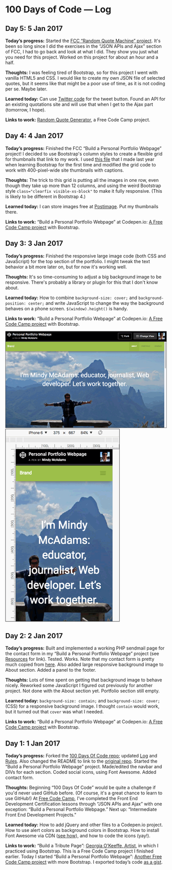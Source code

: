 # 100 Days of Code &mdash; Log

<!--
## Day 1: 1 Jan 2017
**Today’s progress:**
**Thoughts:**
**Learned today:**
**Links to work:**
-->

## Day 5: 5 Jan 2017

**Today’s progress:** Started the [FCC “Random Quote Machine” project](https://www.freecodecamp.com/challenges/build-a-random-quote-machine). It's been so long since I did the exercises in the “JSON APIs and Ajax” section of FCC, I had to go back and look at what I did. They show you just what you need for this project. Worked on this project for about an hour and a half.

**Thoughts:** I was feeling tired of Bootstrap, so for this project I went with vanilla HTML5 and CSS. I would like to create my own JSON file of selected quotes, but it seems like that might be a poor use of time, as it is not coding per se. Maybe later.

**Learned today:** Can use [Twitter code](https://publish.twitter.com/#) for the tweet button. Found an API for an existing quotations site and will use that when I get to the Ajax part (tomorrow, I hope).

**Links to work:** [Random Quote Generator](http://codepen.io/macloo/full/xgbyjB/), a Free Code Camp project.

## Day 4: 4 Jan 2017

**Today’s progress:** Finished the FCC “Build a Personal Portfolio Webpage” project! I decided to use Bootstrap's column styles to create a flexible grid for thumbnails that link to my work. I used [this file](https://github.com/macloo/learning-bootstrap/blob/master/grid_example_enhanced.html) that I made last year when learning Bootstrap for the first time and modified the grid code to work with 400-pixel-wide site thumbnails with captions.

**Thoughts:** The trick to this grid is putting all the images in one row, even though they take up more than 12 columns, and using the weird Bootstrap style `class="clearfix visible-xs-block"` to make it fully responsive. (This is likely to be different in Bootstrap 4.)

**Learned today:** I can store images free at [Postimage](https://postimg.org/). Put my thumbnails there.

**Links to work:** “Build a Personal Portfolio Webpage” at Codepen.io: [A Free Code Camp project](http://codepen.io/macloo/full/rjBKLo/) with Bootstrap.

## Day 3: 3 Jan 2017

**Today’s progress:** Finished the responsive large image code (both CSS and JavaScript) for the top section of the portfolio. I might tweak the text behavior a bit more later on, but for now it's working well.

**Thoughts:** It's so time-consuming to adjust a big background image to be responsive. There's probably a library or plugin for this that I don't know about.

**Learned today:** How to combine `background-size: cover;` and `background-position: center;` and write JavaScript to change the way the background behaves on a phone screen. `$(window).height()` is handy.

**Links to work:** “Build a Personal Portfolio Webpage” at Codepen.io: [A Free Code Camp project](http://codepen.io/macloo/full/rjBKLo/) with Bootstrap.

![Laptop screenshot - portfolio](images/portfolio_image_lg.png)
![Mobile screenshot - portfolio](images/portfolio_image_sm.png)


## Day 2: 2 Jan 2017

**Today’s progress:** Built and implemented a working PHP sendmail page for the contact form in my “Build a Personal Portfolio Webpage” project (see [Resources](resources.md) for link). Tested. Works. Note that my contact form is pretty much copied from [here](https://bootswatch.com/sandstone/#forms). Also added large responsive background image to About section. Added a panel to the footer.

**Thoughts:** Lots of time spent on getting that background image to behave nicely. Reworked some JavaScript I figured out previously for another project. Not done with the About section yet. Portfolio section still empty.

**Learned today:** `background-size: contain;` and `background-size: cover;` (CSS) for a responsive background image. I thought `contain` would work, but it turned out that `cover` was what I needed.

**Links to work:** “Build a Personal Portfolio Webpage” at Codepen.io: [A Free Code Camp project](http://codepen.io/macloo/full/rjBKLo/) with Bootstrap.


## Day 1: 1 Jan 2017

**Today’s progress:** Forked the [100 Days Of Code repo](https://github.com/Kallaway/100-days-of-code); updated [Log](log.md) and [Rules](rules.md). Also changed the README to link to the [original repo](https://github.com/Kallaway/100-days-of-code). Started the “Build a Personal Portfolio Webpage” project. Made/edited the navbar and DIVs for each section. Coded social icons, using Font Awesome. Added contact form.

**Thoughts:** Beginning “100 Days Of Code” would be quite a challenge if you'd never used GitHub before. (Of course, it's a great chance to learn to use GitHub!) At [Free Code Camp](https://www.freecodecamp.com/macloo), I’ve completed the Front End Development Certification lessons through “JSON APIs and Ajax” with one exception: “Build a Personal Portfolio Webpage.” Next up: “Intermediate Front End Development Projects."

**Learned today:** How to add jQuery and other files to a Codepen.io project. How to use alert colors as background colors in Bootstrap. How to install Font Awesome via CDN ([see how](http://fontawesome.io/get-started/)), and how to code the icons (yay!).

**Links to work:** “Build a Tribute Page”: [Georgia O’Keeffe, Artist](http://codepen.io/macloo/full/mORjyd/), in which I practiced using Bootstrap. This is a Free Code Camp project I finished earlier. Today I started “Build a Personal Portfolio Webpage”: [Another Free Code Camp project](http://codepen.io/macloo/full/rjBKLo/) with more Bootstrap. I exported today’s code [as a gist](https://gist.github.com/macloo/4448f77d928a7e3283910de0aab9f845).
